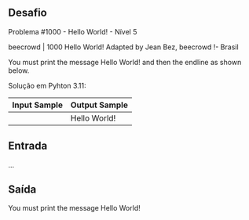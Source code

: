 ## Desafio

Problema #1000 - Hello World! - Nível 5

beecrowd | 1000
Hello World!
Adapted by Jean Bez, beecrowd !- Brasil

You must print the message Hello World! and then the endline as shown below.

Solução em Pyhton 3.11:

| Input Sample | Output Sample |
| ------------ | ------------- |
|              | Hello World!  |


## Entrada

...

## Saída

You must print the message Hello World!


```
